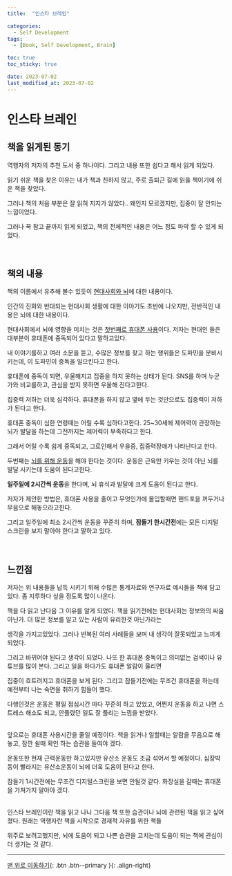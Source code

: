 ```yaml
---
title:  "인스타 브레인" 

categories:
  - Self Development
tags:
  - [Book, Self Development, Brain]

toc: true
toc_sticky: true

date: 2023-07-02
last_modified_at: 2023-07-02
---
```


# 인스타 브레인

## **책을 읽게된 동기**

역행자의 저자의 추천 도서 중 하나이다. 그리고 내용 또한 쉽다고 해서 읽게 되었다.

읽기 쉬운 책을 찾은 이유는 내가 책과 친하지 않고, 주로 출퇴근 길에 읽을 책이기에 쉬운 책을 찾았다.

그러나 책의 처음 부분은 잘 읽혀 지지가 않았다.. 왜인지 모르겠지만, 집중이 잘 안되는 느낌이었다.

그러나 꾹 참고 끝까지 읽게 되었고, 책의 전체적인 내용은 어느 정도 파악 할 수 있게 되었다.
<br/><br/><br/>

## **책의 내용**
책의 이름에서 유추해 볼수 있듯이 <u>현대사회와 뇌</u>에 대한 내용이다.

인간의 진화와 반대되는 현대사회 생활에 대한 이야기도 초반에 나오지만, 전반적인 내용은 뇌에 대한 내용이다.

현대사회에서 뇌에 영향을 미치는 것은 <u>첫번째로 휴대폰 사용</u>이다. 저자는 현대인 들은 대부분이 휴대폰에 중독되어 있다고 말하고있다.

내 이야기를하고 여러 소문을 듣고, 수많은 정보를 찾고 하는 행위들은 도파민을 분비시키는데, 이 도파민이 중독을 일으킨다고 한다.

휴대폰에 중독이 되면, 우울해지고 집중을 하지 못하는 상태가 된다. SNS를 하며 누군가와 비교를하고, 관심을 받지 못하면 우울해 진다고한다.

집중력 저하는 더욱 심각하다. 휴대폰을 하지 않고 옆에 두는 것만으로도 집중력이 저하가 된다고 한다.

휴대폰 중독이 심한 연령때는 어릴 수록 심하다고한다. 25~30세에 제어력이 관장하는 뇌가 발달을 하는데 그전까지는 제어력이 부족하다고 한다.

그래서 어릴 수록 쉽게 중독되고, 그로인해서 우을증, 집중력장애가 나타난다고 한다.

두번째는 <u>뇌를 위해 운동</u>을 해야 한다는 것이다. 운동은 근육만 키우는 것이 아닌 뇌를 발달 시키는데 도움이 된다고한다.

**일주일에 2시간씩 운동**을 한다며, 뇌 휴식과 발달에 크게 도움이 된다고 한다.

저자가 제안한 방법은, 휴대폰 사용을 줄이고 무엇인가에 몰입할때면 핸드포을 꺼두거나 무음으로 해놓으라고한다.

그리고 일주일에 최소 2시간씩 운동을 꾸준히 하며, **잠들기 한시간전**에는 모든 디지털 스크린을 보지 말아야 한다고 말하고 있다.
<br/><br/><br/>

## **느낀점**
저자는 위 내용들을 납득 시키기 위해 수많은 통계자료와 연구자료 예시들을 책에 담고 있다. 좀 지루하다 싶을 정도록 많이 나온다.

책을 다 읽고 난다음 그 이유를 알게 되었다. 책을 읽기전에는 현대사회는 정보와의 싸움아닌가. 더 많은 정보를 알고 있는 사람이 유리한것 아닌가라는 

생각을 가지고있었다. 그러나 반복된 여러 사례들을 보며 내 생각이 잘못되었고 느끼게 되었다.

그리고 바뀌어야 된다고 생각이 되었다. 나또 한 휴대폰 중독이고 의미없는 검색이나 유튜브를 많이 본다. 그리고 일을 하다가도 휴대폰 알람이 울리면

집중이 흐트려지고 휴대폰을 보게 된다. 그리고 잠들기전에는 무조건 휴대폰을 하는데 예전부터 나는 숙면을 취하기 힘들어 했다.

다행인것은 운동은 평일 점심시간 마다 꾸준히 하고 있었고, 어쩐지 운동을 하고 나면 스트레스 해소도 되고, 안풀렸던 일도 잘 풀리는 느낌을 받았다.
<br/><br/>

앞으로는 휴대폰 사용시간을 줄일 예정이다. 책을 읽거나 일할때는 알람을 무음으로 해놓고, 잠깐 쉴때 확인 하는 습관을 들여야 겠다.

운동또한 현재 근력운동만 하고있지만 유산소 운동도 조금 섞어서 할 예정이다. 심장박동이 빨라지는 유산소운동이 뇌에 더욱 도움이 된다고 한다.

잠들기 1시간전에는 무조건 디지털스크린을 보면 안될것 같다. 화장실을 갈때는 휴대폰을 가져가지 말아야 겠다.
<br/><br/>

인스타 브레인이란 책을 읽고 나니 그다음 책 또한 습관이나 뇌에 관련된 책을 읽고 싶어졌다. 원래는 역행자란 책을 시작으로 경재적 자유를 위한 책들

위주로 보려고했지만, 뇌에 도움이 되고 나쁜 습관을 고치는데 도움이 되는 책에 관심이 더 생기는 것 같다.


***

[맨 위로 이동하기](#){: .btn .btn--primary }{: .align-right}